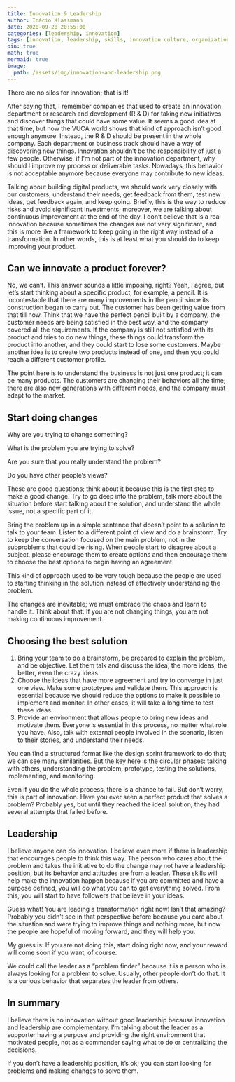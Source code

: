 ```yaml
---
title: Innovation & Leadership
author: Inácio Klassmann
date: 2020-09-28 20:55:00
categories: [leadership, innovation]
tags: [innovation, leadership, skills, innovation culture, organizational culture, continuous improvement]
pin: true
math: true
mermaid: true
image:
  path: /assets/img/innovation-and-leadership.png
---
```


There are no silos for innovation; that is it!

After saying that, I remember companies that used to create an innovation department or research and development (R & D) for taking new initiatives and discover things that could have some value. It seems a good idea at that time, but now the VUCA world shows that kind of approach isn’t good enough anymore. Instead, the R & D should be present in the whole company. Each department or business track should have a way of discovering new things. Innovation shouldn’t be the responsibility of just a few people. Otherwise, if I’m not part of the innovation department, why should I improve my process or deliverable tasks. Nowadays, this behavior is not acceptable anymore because everyone may contribute to new ideas.

Talking about building digital products, we should work very closely with our customers, understand their needs, get feedback from them, test new ideas, get feedback again, and keep going. Briefly, this is the way to reduce risks and avoid significant investments; moreover, we are talking about continuous improvement at the end of the day. I don’t believe that is a real innovation because sometimes the changes are not very significant, and this is more like a framework to keep going in the right way instead of a transformation. In other words, this is at least what you should do to keep improving your product.

## Can we innovate a product forever?

No, we can’t. This answer sounds a little imposing, right? Yeah, I agree, but let’s start thinking about a specific product, for example, a pencil. It is incontestable that there are many improvements in the pencil since its construction began to carry out. The customer has been getting value from that till now. Think that we have the perfect pencil built by a company, the customer needs are being satisfied in the best way, and the company covered all the requirements. If the company is still not satisfied with its product and tries to do new things, these things could transform the product into another, and they could start to lose some customers. Maybe another idea is to create two products instead of one, and then you could reach a different customer profile.

The point here is to understand the business is not just one product; it can be many products. The customers are changing their behaviors all the time; there are also new generations with different needs, and the company must adapt to the market.

## Start doing changes

Why are you trying to change something?

What is the problem you are trying to solve?

Are you sure that you really understand the problem?

Do you have other people’s views?


These are good questions; think about it because this is the first step to make a good change. Try to go deep into the problem, talk more about the situation before start talking about the solution, and understand the whole issue, not a specific part of it.

Bring the problem up in a simple sentence that doesn’t point to a solution to talk to your team. Listen to a different point of view and do a brainstorm. Try to keep the conversation focused on the main problem, not in the subproblems that could be rising. When people start to disagree about a subject, please encourage them to create options and then encourage them to choose the best options to begin having an agreement.

This kind of approach used to be very tough because the people are used to starting thinking in the solution instead of effectively understanding the problem.

The changes are inevitable; we must embrace the chaos and learn to handle it. Think about that: If you are not changing things, you are not making continuous improvement.

## Choosing the best solution

1. Bring your team to do a brainstorm, be prepared to explain the problem, and be objective. Let them talk and discuss the idea; the more ideas, the better, even the crazy ideas.
2. Choose the ideas that have more agreement and try to converge in just one view. Make some prototypes and validate them. This approach is essential because we should reduce the options to make it possible to implement and monitor. In other cases, it will take a long time to test these ideas.
3. Provide an environment that allows people to bring new ideas and motivate them. Everyone is essential in this process, no matter what role you have. Also, talk with external people involved in the scenario, listen to their stories, and understand their needs.

You can find a structured format like the design sprint framework to do that; we can see many similarities. But the key here is the circular phases: talking with others, understanding the problem, prototype, testing the solutions, implementing, and monitoring.

Even if you do the whole process, there is a chance to fail. But don’t worry, this is part of innovation. Have you ever seen a perfect product that solves a problem? Probably yes, but until they reached the ideal solution, they had several attempts that failed before.

## Leadership

I believe anyone can do innovation. I believe even more if there is leadership that encourages people to think this way. The person who cares about the problem and takes the initiative to do the change may not have a leadership position, but its behavior and attitudes are from a leader. These skills will help make the innovation happen because if you are committed and have a purpose defined, you will do what you can to get everything solved. From this, you will start to have followers that believe in your ideas.

Guess what! You are leading a transformation right now! Isn’t that amazing? Probably you didn’t see in that perspective before because you care about the situation and were trying to improve things and nothing more, but now the people are hopeful of moving forward, and they will help you.

My guess is: If you are not doing this, start doing right now, and your reward will come soon if you want, of course.

We could call the leader as a “problem finder” because it is a person who is always looking for a problem to solve. Usually, other people don’t do that. It is a curious behavior that separates the leader from others.

## In summary

I believe there is no innovation without good leadership because innovation and leadership are complementary. I’m talking about the leader as a supporter having a purpose and providing the right environment that motivated people, not as a commander saying what to do or centralizing the decisions.

If you don’t have a leadership position, it’s ok; you can start looking for problems and making changes to solve them.

